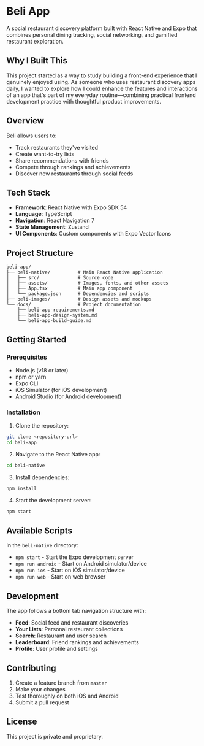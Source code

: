# Beli App

A social restaurant discovery platform built with React Native and Expo that combines personal dining tracking, social networking, and gamified restaurant exploration.

## Why I Built This

This project started as a way to study building a front-end experience that I genuinely enjoyed using. As someone who uses restaurant discovery apps daily, I wanted to explore how I could enhance the features and interactions of an app that's part of my everyday routine—combining practical frontend development practice with thoughtful product improvements.

## Overview

Beli allows users to:
- Track restaurants they've visited
- Create want-to-try lists
- Share recommendations with friends
- Compete through rankings and achievements
- Discover new restaurants through social feeds

## Tech Stack

- **Framework**: React Native with Expo SDK 54
- **Language**: TypeScript
- **Navigation**: React Navigation 7
- **State Management**: Zustand
- **UI Components**: Custom components with Expo Vector Icons

## Project Structure

```
beli-app/
├── beli-native/          # Main React Native application
│   ├── src/              # Source code
│   ├── assets/           # Images, fonts, and other assets
│   ├── App.tsx           # Main app component
│   └── package.json      # Dependencies and scripts
├── beli-images/          # Design assets and mockups
└── docs/                 # Project documentation
    ├── beli-app-requirements.md
    ├── beli-app-design-system.md
    └── beli-app-build-guide.md
```

## Getting Started

### Prerequisites

- Node.js (v18 or later)
- npm or yarn
- Expo CLI
- iOS Simulator (for iOS development)
- Android Studio (for Android development)

### Installation

1. Clone the repository:
```bash
git clone <repository-url>
cd beli-app
```

2. Navigate to the React Native app:
```bash
cd beli-native
```

3. Install dependencies:
```bash
npm install
```

4. Start the development server:
```bash
npm start
```

## Available Scripts

In the `beli-native` directory:

- `npm start` - Start the Expo development server
- `npm run android` - Start on Android simulator/device
- `npm run ios` - Start on iOS simulator/device
- `npm run web` - Start on web browser

## Development

The app follows a bottom tab navigation structure with:
- **Feed**: Social feed and restaurant discoveries
- **Your Lists**: Personal restaurant collections
- **Search**: Restaurant and user search
- **Leaderboard**: Friend rankings and achievements
- **Profile**: User profile and settings

## Contributing

1. Create a feature branch from `master`
2. Make your changes
3. Test thoroughly on both iOS and Android
4. Submit a pull request

## License

This project is private and proprietary.